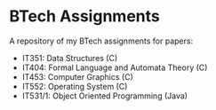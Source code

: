 # BTech Assignments
A repository of my BTech assignments for papers:
* IT351:   Data Structures (C)
* IT404:   Formal Language and Automata Theory (C)
* IT453:   Computer Graphics (C)
* IT552:   Operating System (C)
* IT531/1: Object Oriented Programming (Java)
